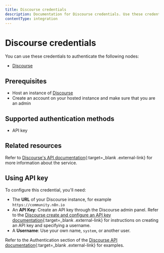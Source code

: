 ```yaml
---
title: Discourse credentials
description: Documentation for Discourse credentials. Use these credentials to authenticate Discourse in n8n, a workflow automation platform.
contentType: integration
---
```


# Discourse credentials

You can use these credentials to authenticate the following nodes:

- [Discourse](/integrations/builtin/app-nodes/n8n-nodes-base.discourse/)

## Prerequisites

 - Host an instance of [Discourse](https://discourse.org/)
 - Create an account on your hosted instance and make sure that you are an admin

 ## Supported authentication methods

 - API key

## Related resources

Refer to [Discourse's API documentation](https://docs.discourse.org/){:target=_blank .external-link} for more information about the service.

## Using API key

To configure this credential, you'll need:

- The **URL** of your Discourse instance, for example `https://community.n8n.io`
- An **API Key**: Create an API key through the Discourse admin panel. Refer to the [Discourse create and configure an API key documentation](https://meta.discourse.org/t/create-and-configure-an-api-key/230124){:target=_blank .external-link} for instructions on creating an API key and specifying a username.
- A **Username**: Use your own name, `system`, or another user.

Refer to the Authentication section of the [Discourse API documentation](https://docs.discourse.org/){:target=_blank .external-link} for examples.


